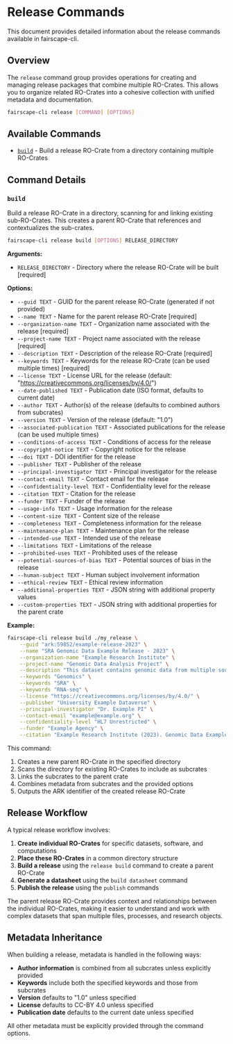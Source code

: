 # Release Commands

This document provides detailed information about the release commands available in fairscape-cli.

## Overview

The `release` command group provides operations for creating and managing release packages that combine multiple RO-Crates. This allows you to organize related RO-Crates into a cohesive collection with unified metadata and documentation.

```bash
fairscape-cli release [COMMAND] [OPTIONS]
```

## Available Commands

- [`build`](#build) - Build a release RO-Crate from a directory containing multiple RO-Crates

## Command Details

### `build`

Build a release RO-Crate in a directory, scanning for and linking existing sub-RO-Crates. This creates a parent RO-Crate that references and contextualizes the sub-crates.

```bash
fairscape-cli release build [OPTIONS] RELEASE_DIRECTORY
```

**Arguments:**

- `RELEASE_DIRECTORY` - Directory where the release RO-Crate will be built [required]

**Options:**

- `--guid TEXT` - GUID for the parent release RO-Crate (generated if not provided)
- `--name TEXT` - Name for the parent release RO-Crate [required]
- `--organization-name TEXT` - Organization name associated with the release [required]
- `--project-name TEXT` - Project name associated with the release [required]
- `--description TEXT` - Description of the release RO-Crate [required]
- `--keywords TEXT` - Keywords for the release RO-Crate (can be used multiple times) [required]
- `--license TEXT` - License URL for the release (default: "https://creativecommons.org/licenses/by/4.0/")
- `--date-published TEXT` - Publication date (ISO format, defaults to current date)
- `--author TEXT` - Author(s) of the release (defaults to combined authors from subcrates)
- `--version TEXT` - Version of the release (default: "1.0")
- `--associated-publication TEXT` - Associated publications for the release (can be used multiple times)
- `--conditions-of-access TEXT` - Conditions of access for the release
- `--copyright-notice TEXT` - Copyright notice for the release
- `--doi TEXT` - DOI identifier for the release
- `--publisher TEXT` - Publisher of the release
- `--principal-investigator TEXT` - Principal investigator for the release
- `--contact-email TEXT` - Contact email for the release
- `--confidentiality-level TEXT` - Confidentiality level for the release
- `--citation TEXT` - Citation for the release
- `--funder TEXT` - Funder of the release
- `--usage-info TEXT` - Usage information for the release
- `--content-size TEXT` - Content size of the release
- `--completeness TEXT` - Completeness information for the release
- `--maintenance-plan TEXT` - Maintenance plan for the release
- `--intended-use TEXT` - Intended use of the release
- `--limitations TEXT` - Limitations of the release
- `--prohibited-uses TEXT` - Prohibited uses of the release
- `--potential-sources-of-bias TEXT` - Potential sources of bias in the release
- `--human-subject TEXT` - Human subject involvement information
- `--ethical-review TEXT` - Ethical review information
- `--additional-properties TEXT` - JSON string with additional property values
- `--custom-properties TEXT` - JSON string with additional properties for the parent crate

**Example:**

```bash
fairscape-cli release build ./my_release \
    --guid "ark:59852/example-release-2023" \
    --name "SRA Genomic Data Example Release - 2023" \
    --organization-name "Example Research Institute" \
    --project-name "Genomic Data Analysis Project" \
    --description "This dataset contains genomic data from multiple sources prepared as AI-ready datasets in RO-Crate format." \
    --keywords "Genomics" \
    --keywords "SRA" \
    --keywords "RNA-seq" \
    --license "https://creativecommons.org/licenses/by/4.0/" \
    --publisher "University Example Dataverse" \
    --principal-investigator "Dr. Example PI" \
    --contact-email "example@example.org" \
    --confidentiality-level "HL7 Unrestricted" \
    --funder "Example Agency" \
    --citation "Example Research Institute (2023). Genomic Data Example Release."
```

This command:

1. Creates a new parent RO-Crate in the specified directory
2. Scans the directory for existing RO-Crates to include as subcrates
3. Links the subcrates to the parent crate
4. Combines metadata from subcrates and the provided options
5. Outputs the ARK identifier of the created release RO-Crate

## Release Workflow

A typical release workflow involves:

1. **Create individual RO-Crates** for specific datasets, software, and computations
2. **Place these RO-Crates** in a common directory structure
3. **Build a release** using the `release build` command to create a parent RO-Crate
4. **Generate a datasheet** using the `build datasheet` command
5. **Publish the release** using the `publish` commands

The parent release RO-Crate provides context and relationships between the individual RO-Crates, making it easier to understand and work with complex datasets that span multiple files, processes, and research objects.

## Metadata Inheritance

When building a release, metadata is handled in the following ways:

- **Author information** is combined from all subcrates unless explicitly provided
- **Keywords** include both the specified keywords and those from subcrates
- **Version** defaults to "1.0" unless specified
- **License** defaults to CC-BY 4.0 unless specified
- **Publication date** defaults to the current date unless specified

All other metadata must be explicitly provided through the command options.
